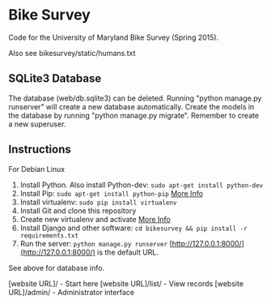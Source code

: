 # Bike Survey

Code for the University of Maryland Bike Survey (Spring 2015).

Also see bikesurvey/static/humans.txt

## SQLite3 Database

The database (web/db.sqlite3) can be deleted. Running "python manage.py runserver"
will create a new database automatically. Create the models in the database by 
running "python manage.py migrate". Remember to create a new superuser.

## Instructions

For Debian Linux

1. Install Python. Also install Python-dev: `sudo apt-get install python-dev`
2. Install Pip: `sudo apt-get install python-pip` [More Info](https://pip.pypa.io/en/latest/installing.html#using-the-installer)
3. Install virtualenv: `sudo pip install virtualenv`
4. Install Git and clone this repository
5. Create new virtualenv and activate [More Info](http://docs.python-guide.org/en/latest/dev/virtualenvs/)
6. Install Django and other software: `cd bikesurvey && pip install -r requirements.txt`
7. Run the server: `python manage.py runserver` [http://127.0.0.1:8000/](http://127.0.0.1:8000/) is the default URL.

See above for database info.

[website URL]/ - Start here
[website URL]/list/ - View records
[website URL]/admin/ - Administrator interface